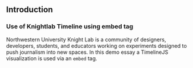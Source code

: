 <param ve-config
       title="Knightlab TimelineJS Demo"
       banner="/images/knightlab.jpg"
       layout="vertical"
       author="JSTOR Labs team">

## Introduction

### Use of Knightlab Timeline using embed tag

Northwestern University Knight Lab is a community of designers, developers, students, and educators working on experiments designed to push journalism into new spaces.  In this demo essay a TimelineJS visualization is used via an `embed` tag.
<param ve-knightlab-timeline 
       source="1mlXQQ3VKfeYznV2VktShOQd2-7aH5p52_n20LQ1U0uE"
       timenav-position="bottom"
       hash-bookmark="false"
       initial-zoom="2"
       height="650">
